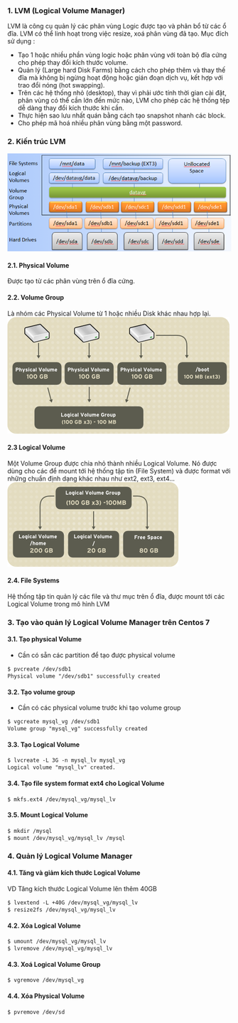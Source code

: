 ### 1. LVM (Logical Volume Manager)

LVM là công cụ quản lý các phân vùng Logic được tạo và phân bổ từ các ổ đĩa. LVM có thể linh hoạt trong việc resize, xoá phân vùng đã tạo.
Mục đích sử dụng :
- Tạo 1 hoặc nhiều phần vùng logic hoặc phân vùng với toàn bộ đĩa cứng cho phép thay đổi kích thước volume.
- Quản lý (Large hard Disk Farms) bằng cách cho phép thêm và thay thế đĩa mà không bị ngừng hoạt động hoặc gián đoạn dịch vụ, kết hợp với trao đổi nóng (hot swapping).
- Trên các hệ thống nhỏ (desktop), thay vì phải ước tính thời gian cài đặt, phân vùng có thể cần lớn đến mức nào, LVM cho phép các hệ thống tệp dễ dàng thay đổi kích thước khi cần.
- Thực hiện sao lưu nhất quán bằng cách tạo snapshot nhanh các block.
- Cho phép mã hoá nhiều phân vùng bằng một password.

### 2. Kiến trúc LVM
![LVM Architechture](./img/Mo-Hinh-LVM-Logical-Volumn-Manager.png)
#### 2.1. Physical Volume 
Được tạo từ các phân vùng trên ổ đĩa cứng.
#### 2.2. Volume Group 
Là nhóm các Physical Volume từ 1 hoặc nhiều Disk khác nhau hợp lại.
![LVM Architechture](./img/Logical-Volume-Group.png)
#### 2.3 Logical Volume
Một Volume Group được chia nhỏ thành nhiều Logical Volume. Nó được dùng cho các để mount tới hệ thống tập tin (File System) và được format với những chuẩn định dạng khác nhau như ext2, ext3, ext4…
![LVM Architechture](./img/Logical-Volume.png)
#### 2.4. File Systems
Hệ thống tập tin quản lý các file và thư mục trên ổ đĩa, được mount tới các Logical Volume trong mô hình LVM

### 3. Tạo vào quản lý Logical Volume Manager trên Centos 7
#### 3.1. Tạo physical Volume
- Cần có sẵn các partition để tạo được physical volume
```
$ pvcreate /dev/sdb1
Physical volume "/dev/sdb1" successfully created
```
#### 3.2. Tạo volume group
- Cần có các physical volume trước khi tạo volume group
```
$ vgcreate mysql_vg /dev/sdb1
Volume group "mysql_vg" successfully created
```
#### 3.3. Tạo Logical Volume
```
$ lvcreate -L 3G -n mysql_lv mysql_vg
Logical volume "mysql_lv" created.
```
#### 3.4. Tạo file system format ext4 cho Logical Volume
```
$ mkfs.ext4 /dev/mysql_vg/mysql_lv
```
#### 3.5. Mount Logical Volume
```
$ mkdir /mysql
$ mount /dev/mysql_vg/mysql_lv /mysql
```
### 4. Quản lý Logical Volume Manager
#### 4.1. Tăng và giảm kích thước Logical Volume
VD Tăng kích thước Logical Volume lên thêm 40GB
```
$ lvextend -L +40G /dev/mysql_vg/mysql_lv
$ resize2fs /dev/mysql_vg/mysql_lv
```
#### 4.2. Xóa Logical Volume
```
$ umount /dev/mysql_vg/mysql_lv
$ lvremove /dev/mysql_vg/mysql_lv
```
#### 4.3. Xoá Logical Volume Group
```
$ vgremove /dev/mysql_vg
```
#### 4.4. Xóa Physical Volume 
```
$ pvremove /dev/sd
```